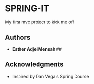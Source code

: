 # SPRING-IT

My first mvc project to kick me off


## Authors

* **Esther Adjei Mensah** ## 

## Acknowledgments

* Inspired by Dan Vega's Spring Course
